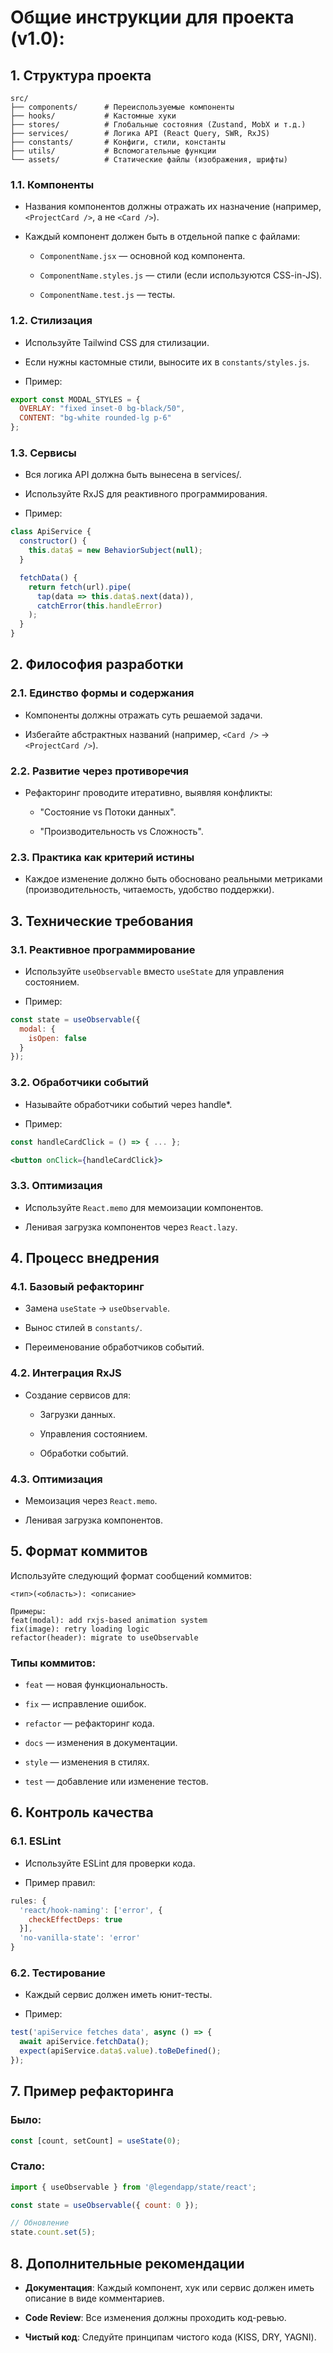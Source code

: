 # Общие инструкции для проекта (v1.0):

## 1. Структура проекта
```
src/  
├── components/      # Переиспользуемые компоненты
├── hooks/           # Кастомные хуки
├── stores/          # Глобальные состояния (Zustand, MobX и т.д.)
├── services/        # Логика API (React Query, SWR, RxJS)
├── constants/       # Конфиги, стили, константы
├── utils/           # Вспомогательные функции
└── assets/          # Статические файлы (изображения, шрифты)
```

### 1.1. Компоненты
- Названия компонентов должны отражать их назначение (например, ```<ProjectCard />```, а не ```<Card />```).

- Каждый компонент должен быть в отдельной папке с файлами:

  - ```ComponentName.jsx``` — основной код компонента.

  - ```ComponentName.styles.js``` — стили (если используются CSS-in-JS).

  - ```ComponentName.test.js``` — тесты.

### 1.2. Стилизация
- Используйте Tailwind CSS для стилизации.

- Если нужны кастомные стили, выносите их в ```constants/styles.js```.

- Пример:
```jsx
export const MODAL_STYLES = {
  OVERLAY: "fixed inset-0 bg-black/50",
  CONTENT: "bg-white rounded-lg p-6"
};
```

### 1.3. Сервисы
- Вся логика API должна быть вынесена в services/.

- Используйте RxJS для реактивного программирования.

- Пример:

```jsx
class ApiService {
  constructor() {
    this.data$ = new BehaviorSubject(null);
  }

  fetchData() {
    return fetch(url).pipe(
      tap(data => this.data$.next(data)),
      catchError(this.handleError)
    );
  }
}
```

## 2. Философия разработки

### 2.1. Единство формы и содержания
- Компоненты должны отражать суть решаемой задачи.

- Избегайте абстрактных названий (например, ```<Card />``` → ```<ProjectCard />```).

### 2.2. Развитие через противоречия
- Рефакторинг проводите итеративно, выявляя конфликты:

  - "Состояние vs Потоки данных".

  - "Производительность vs Сложность".

### 2.3. Практика как критерий истины
- Каждое изменение должно быть обосновано реальными метриками (производительность, читаемость, удобство поддержки).

## 3. Технические требования
### 3.1. Реактивное программирование
- Используйте ```useObservable``` вместо ```useState``` для управления состоянием.

- Пример:

```jsx
const state = useObservable({ 
  modal: { 
    isOpen: false 
  } 
});
```

### 3.2. Обработчики событий
- Называйте обработчики событий через handle*.

- Пример:

```jsx
const handleCardClick = () => { ... };

<button onClick={handleCardClick}>
```

### 3.3. Оптимизация
- Используйте ```React.memo``` для мемоизации компонентов.

- Ленивая загрузка компонентов через ```React.lazy```.

## 4. Процесс внедрения

### 4.1. Базовый рефакторинг
- Замена ```useState``` → ```useObservable```.

- Вынос стилей в ```constants/```.

- Переименование обработчиков событий.

### 4.2. Интеграция RxJS
- Создание сервисов для:

  - Загрузки данных.

  - Управления состоянием.

  - Обработки событий.

### 4.3. Оптимизация
- Мемоизация через ```React.memo```.

- Ленивая загрузка компонентов.

## 5. Формат коммитов
Используйте следующий формат сообщений коммитов:

```
<тип>(<область>): <описание>

Примеры:
feat(modal): add rxjs-based animation system
fix(image): retry loading logic
refactor(header): migrate to useObservable
```

### Типы коммитов:
- ```feat``` — новая функциональность.

- ```fix``` — исправление ошибок.

- ```refactor``` — рефакторинг кода.

- ```docs``` — изменения в документации.

- ```style``` — изменения в стилях.

- ```test``` — добавление или изменение тестов.

## 6. Контроль качества
### 6.1. ESLint
- Используйте ESLint для проверки кода.

- Пример правил:

```javascript
rules: {
  'react/hook-naming': ['error', { 
    checkEffectDeps: true 
  }],
  'no-vanilla-state': 'error'
}
```

### 6.2. Тестирование
- Каждый сервис должен иметь юнит-тесты.

- Пример:

```javascript
test('apiService fetches data', async () => {
  await apiService.fetchData();
  expect(apiService.data$.value).toBeDefined();
});
```

## 7. Пример рефакторинга

### Было:
```jsx
const [count, setCount] = useState(0);
```

### Стало:
```jsx
import { useObservable } from '@legendapp/state/react';

const state = useObservable({ count: 0 });

// Обновление
state.count.set(5);
```

## 8. Дополнительные рекомендации
- **Документация**: Каждый компонент, хук или сервис должен иметь описание в виде комментариев.

- **Code Review**: Все изменения должны проходить код-ревью.

- **Чистый код**: Следуйте принципам чистого кода (KISS, DRY, YAGNI).